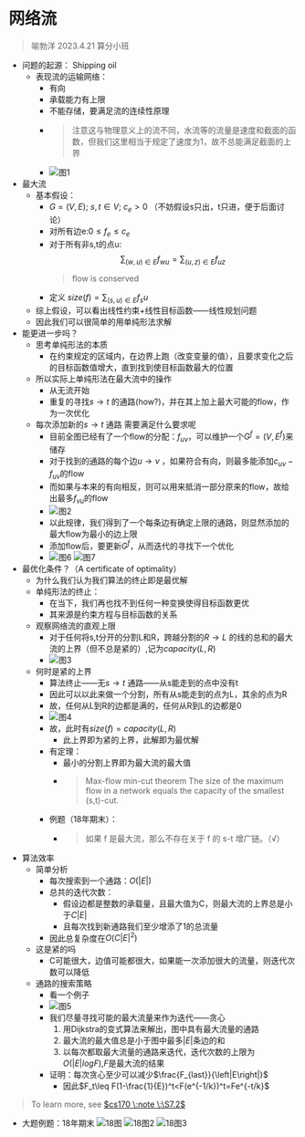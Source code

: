 # 网络流
> 喻勃洋 2023.4.21 算分小班
- 问题的起源： Shipping oil
  - 表现流的运输网络：
    - 有向
    - 承载能力有上限
    - 不能存储，要满足流的连续性原理
    - >注意这与物理意义上的流不同，水流等的流量是速度和截面的函数，但我们这里相当于规定了速度为1，故不总能满足截面的上界
    - ![图1](./图1.png)
- 最大流
  - 基本假设：
    - $G=(V,E);\: s,t\in V;\: c_e>0$ （不妨假设s只出，t只进，便于后面讨论）
    - 对所有边e:$0\leq f_e \leq c_e$
    - 对于所有非s,t的点u:$$\sum_{(w,u)\in E}f_{wu}=\sum_{(u,z)\in E}f_{uz} $$ 
      >flow is conserved
    - 定义 $size(f)=\sum_{(s,u)\in E}f_su$
  - 综上假设，可以看出线性约束+线性目标函数——线性规划问题
  - 因此我们可以很简单的用单纯形法求解
- 能更进一步吗？
  - 思考单纯形法的本质
    - 在约束规定的区域内，在边界上跑（改变变量的值），且要求变化之后的目标函数值增大，直到找到使目标函数最大的位置
  - 所以实际上单纯形法在最大流中的操作
    - 从无流开始
    - 重复的寻找$s\rightarrow t\:$的通路(how?)，并在其上加上最大可能的flow，作为一次优化
  - 每次添加新的$s\rightarrow t\:$通路 需要满足什么要求呢
    - 目前全图已经有了一个flow的分配：$f_{uv}$，可以维护一个$G^f=(V,E^f)$来储存
    - 对于找到的通路的每个边$u\rightarrow v\:$，如果符合有向，则最多能添加$c_{uv}-f_{uv}$的flow
    - 而如果与本来的有向相反，则可以用来抵消一部分原来的flow，故给出最多$f_{vu}$的flow
    - ![图2](./图2.png)
    - 以此规律，我们得到了一个每条边有确定上限的通路，则显然添加的最大flow为最小的边上限
    - 添加flow后，要更新$G^f$，从而迭代的寻找下一个优化
    - ![图6](./图6.png)
      ![图7](./图7.png) 
- 最优化条件？（A certificate of optimality）
  - 为什么我们认为我们算法的终止即是最优解
  - 单纯形法的终止：
    - 在当下，我们再也找不到任何一种变换使得目标函数更优
    - 其来源是约束方程与目标函数的关系
  - 观察网络流的直观上限
    - 对于任何将s,t分开的分割L和R，跨越分割的$R\rightarrow L\:$的线的总和的最大流的上界（但不总是紧的）,记为$capacity(L,R)$
    - ![图3](./图3.png)
  - 何时是紧的上界
    - 算法终止——无$s\rightarrow t\:$通路——从s能走到的点中没有t
    - 因此可以以此来做一个分割，所有从s能走到的点为L，其余的点为R
    - 故，任何从L到R的边都是满的，任何从R到L的边都是0
    - ![图4](./图4.png)
    - 故，此时有$size(f)=capacity(L,R)$
      - 此上界即为紧的上界，此解即为最优解
    - 有定理：
      - 最小的分割上界即为最大流的最大值
      - >Max-flow min-cut theorem The size of the maximum flow in a network equals the capacity of the smallest (s,t)-cut.
    - 例题（18年期末）：
      - >如果 f 是最大流，那么不存在关于 f 的 s-t 增广链。（√）
- 算法效率
  - 简单分析
    - 每次搜索到一个通路：$O(\left|E\right|)$
    - 总共的迭代次数：
      - 假设边都是整数的承载量，且最大值为C，则最大流的上界总是小于$C\left|E\right|$
      - 且每次找到新通路我们至少增添了1的总流量
    - 因此总复杂度在$O(C{\left|E\right|}^{2})$
  - 这是紧的吗
    - C可能很大，边值可能都很大，如果能一次添加很大的流量，则迭代次数可以降低
  - 通路的搜索策略
    - 看一个例子
    - ![图5](./图5.png)
    - 我们尽量寻找可能的最大流量来作为迭代——贪心
      1. 用Dijkstra的变式算法来解出，图中具有最大流量的通路
      2. 最大流的最大值总是小于图中最多$\left|E\right|$条边的和
      3. 以每次都取最大流量的通路来迭代，迭代次数的上限为$O(\left|E\right|logF)$,$F$是最大流的结果
    - 证明：每次贪心至少可以减少$\frac{F_{last}}{\left|E\right|}$
      - 因此$F_t\leq F(1-\frac{1}{E})^t<F(e^{-1/k})^t=Fe^{-t/k}$
> To learn more, see [$cs170 \:note \:\S7.2$](https://people.eecs.berkeley.edu/~vazirani/algorithms/chap7.pdf)
- 大题例题：18年期末
![18图](./18图.png)
![18图2](./18图2.png)
![18图3](./18图3.png)